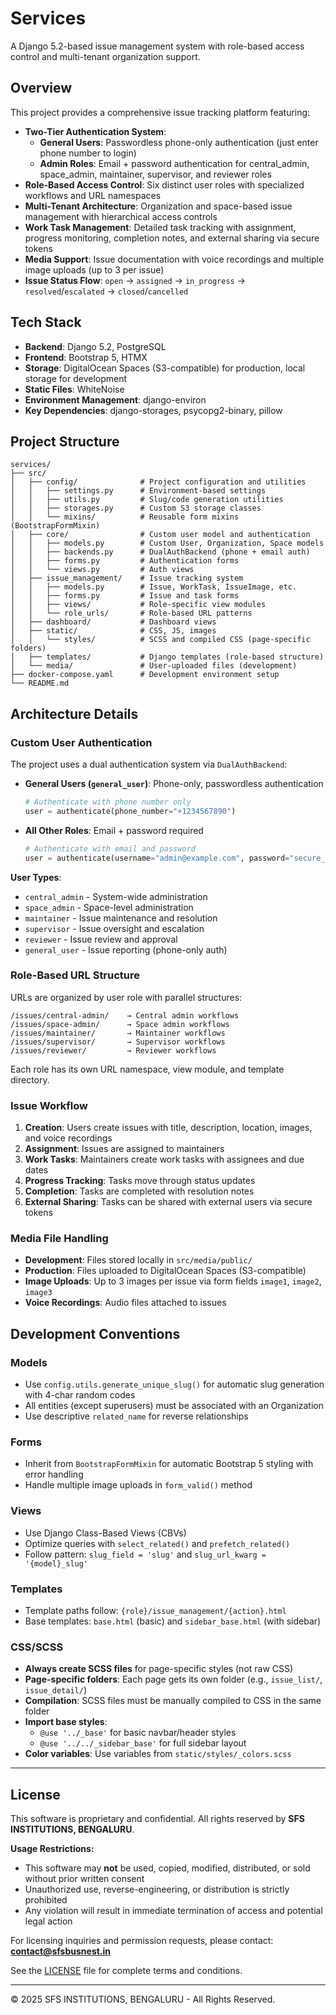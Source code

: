 # Services

A Django 5.2-based issue management system with role-based access control and multi-tenant organization support.

## Overview

This project provides a comprehensive issue tracking platform featuring:

- **Two-Tier Authentication System**: 
  - **General Users**: Passwordless phone-only authentication (just enter phone number to login)
  - **Admin Roles**: Email + password authentication for central_admin, space_admin, maintainer, supervisor, and reviewer roles
- **Role-Based Access Control**: Six distinct user roles with specialized workflows and URL namespaces
- **Multi-Tenant Architecture**: Organization and space-based issue management with hierarchical access controls
- **Work Task Management**: Detailed task tracking with assignment, progress monitoring, completion notes, and external sharing via secure tokens
- **Media Support**: Issue documentation with voice recordings and multiple image uploads (up to 3 per issue)
- **Issue Status Flow**: `open` → `assigned` → `in_progress` → `resolved`/`escalated` → `closed`/`cancelled`

## Tech Stack

- **Backend**: Django 5.2, PostgreSQL
- **Frontend**: Bootstrap 5, HTMX
- **Storage**: DigitalOcean Spaces (S3-compatible) for production, local storage for development
- **Static Files**: WhiteNoise
- **Environment Management**: django-environ
- **Key Dependencies**: django-storages, psycopg2-binary, pillow

## Project Structure

```
services/
├── src/
│   ├── config/              # Project configuration and utilities
│   │   ├── settings.py      # Environment-based settings
│   │   ├── utils.py         # Slug/code generation utilities
│   │   ├── storages.py      # Custom S3 storage classes
│   │   └── mixins/          # Reusable form mixins (BootstrapFormMixin)
│   ├── core/                # Custom user model and authentication
│   │   ├── models.py        # Custom User, Organization, Space models
│   │   ├── backends.py      # DualAuthBackend (phone + email auth)
│   │   ├── forms.py         # Authentication forms
│   │   └── views.py         # Auth views
│   ├── issue_management/    # Issue tracking system
│   │   ├── models.py        # Issue, WorkTask, IssueImage, etc.
│   │   ├── forms.py         # Issue and task forms
│   │   ├── views/           # Role-specific view modules
│   │   └── role_urls/       # Role-based URL patterns
│   ├── dashboard/           # Dashboard views
│   ├── static/              # CSS, JS, images
│   │   └── styles/          # SCSS and compiled CSS (page-specific folders)
│   ├── templates/           # Django templates (role-based structure)
│   └── media/               # User-uploaded files (development)
├── docker-compose.yaml      # Development environment setup
└── README.md
```



## Architecture Details

### Custom User Authentication

The project uses a dual authentication system via `DualAuthBackend`:

- **General Users (`general_user`)**: Phone-only, passwordless authentication
  ```python
  # Authenticate with phone number only
  user = authenticate(phone_number="+1234567890")
  ```

- **All Other Roles**: Email + password required
  ```python
  # Authenticate with email and password
  user = authenticate(username="admin@example.com", password="secure_password")
  ```

**User Types**:
- `central_admin` - System-wide administration
- `space_admin` - Space-level administration
- `maintainer` - Issue maintenance and resolution
- `supervisor` - Issue oversight and escalation
- `reviewer` - Issue review and approval
- `general_user` - Issue reporting (phone-only auth)

### Role-Based URL Structure

URLs are organized by user role with parallel structures:

```
/issues/central-admin/    → Central admin workflows
/issues/space-admin/      → Space admin workflows
/issues/maintainer/       → Maintainer workflows
/issues/supervisor/       → Supervisor workflows
/issues/reviewer/         → Reviewer workflows
```

Each role has its own URL namespace, view module, and template directory.

### Issue Workflow

1. **Creation**: Users create issues with title, description, location, images, and voice recordings
2. **Assignment**: Issues are assigned to maintainers
3. **Work Tasks**: Maintainers create work tasks with assignees and due dates
4. **Progress Tracking**: Tasks move through status updates
5. **Completion**: Tasks are completed with resolution notes
6. **External Sharing**: Tasks can be shared with external users via secure tokens

### Media File Handling

- **Development**: Files stored locally in `src/media/public/`
- **Production**: Files uploaded to DigitalOcean Spaces (S3-compatible)
- **Image Uploads**: Up to 3 images per issue via form fields `image1`, `image2`, `image3`
- **Voice Recordings**: Audio files attached to issues

## Development Conventions

### Models

- Use `config.utils.generate_unique_slug()` for automatic slug generation with 4-char random codes
- All entities (except superusers) must be associated with an Organization
- Use descriptive `related_name` for reverse relationships

### Forms

- Inherit from `BootstrapFormMixin` for automatic Bootstrap 5 styling with error handling
- Handle multiple image uploads in `form_valid()` method

### Views

- Use Django Class-Based Views (CBVs)
- Optimize queries with `select_related()` and `prefetch_related()`
- Follow pattern: `slug_field = 'slug'` and `slug_url_kwarg = '{model}_slug'`

### Templates

- Template paths follow: `{role}/issue_management/{action}.html`
- Base templates: `base.html` (basic) and `sidebar_base.html` (with sidebar)

### CSS/SCSS

- **Always create SCSS files** for page-specific styles (not raw CSS)
- **Page-specific folders**: Each page gets its own folder (e.g., `issue_list/`, `issue_detail/`)
- **Compilation**: SCSS files must be manually compiled to CSS in the same folder
- **Import base styles**:
  - `@use '../_base'` for basic navbar/header styles
  - `@use '../../_sidebar_base'` for full sidebar layout
- **Color variables**: Use variables from `static/styles/_colors.scss`

---

## License

This software is proprietary and confidential. All rights reserved by **SFS INSTITUTIONS, BENGALURU**.

**Usage Restrictions:**
- This software may **not** be used, copied, modified, distributed, or sold without prior written consent
- Unauthorized use, reverse-engineering, or distribution is strictly prohibited
- Any violation will result in immediate termination of access and potential legal action

For licensing inquiries and permission requests, please contact: **contact@sfsbusnest.in**

See the [LICENSE](LICENSE) file for complete terms and conditions.

---

© 2025 SFS INSTITUTIONS, BENGALURU - All Rights Reserved.

